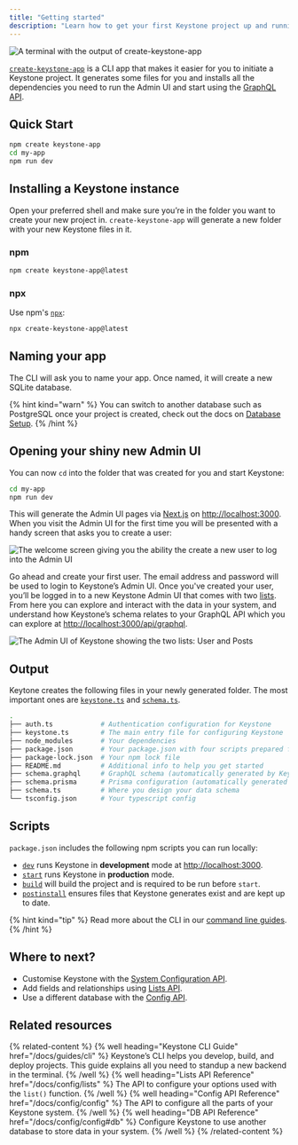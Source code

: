 ```yaml
---
title: "Getting started"
description: "Learn how to get your first Keystone project up and running using the `create-keystone-app` Command Line Interface."
---
```


![A terminal with the output of create-keystone-app](/assets/getting-started/cover.svg)

[`create-keystone-app`](https://github.com/keystonejs/create-keystone-app) is a CLI app that makes it easier for you to initiate a Keystone project.
It generates some files for you and installs all the dependencies you need to run the Admin UI and start using the [GraphQL API](/docs/graphql/overview).

## Quick Start

```sh
npm create keystone-app
cd my-app
npm run dev
```

## Installing a Keystone instance

Open your preferred shell and make sure you’re in the folder you want to create your new project in.
`create-keystone-app` will generate a new folder with your new Keystone files in it.

### npm

```sh
npm create keystone-app@latest
```
### npx

Use npm's [`npx`](https://docs.npmjs.com/cli/v7/commands/npx):

```sh
npx create-keystone-app@latest
```

## Naming your app

The CLI will ask you to name your app. Once named, it will create a new SQLite database.

{% hint kind="warn" %}
You can switch to another database such as PostgreSQL once your project is created, check out the docs on [Database Setup](https://keystonejs.com/docs/config/config#db).
{% /hint %}

## Opening your shiny new Admin UI

You can now `cd` into the folder that was created for you and start Keystone:

```sh
cd my-app
npm run dev
```

This will generate the Admin UI pages via [Next.js](https://nextjs.org/) on <http://localhost:3000>. When you visit the Admin UI for the first time you will be presented with a handy screen that asks you to create a user:

![The welcome screen giving you the ability the create a new user to log into the Admin UI](/assets/getting-started/welcome-screen.png)

Go ahead and create your first user. The email address and password will be used to login to Keystone’s Admin UI. Once you've created your user, you’ll be logged in to a new Keystone Admin UI that comes with two [lists](/docs/config/config#lists).
From here you can explore and interact with the data in your system, and understand how Keystone’s schema relates to your GraphQL API which you can explore at <http://localhost:3000/api/graphql>.

![The Admin UI of Keystone showing the two lists: User and Posts](/assets/getting-started/adminui.png)

## Output

Keytone creates the following files in your newly generated folder. The most important ones are [`keystone.ts`](/docs/config/config) and [`schema.ts`](/docs/config/lists).

```sh
.
├── auth.ts            # Authentication configuration for Keystone
├── keystone.ts        # The main entry file for configuring Keystone
├── node_modules       # Your dependencies
├── package.json       # Your package.json with four scripts prepared for you
├── package-lock.json  # Your npm lock file
├── README.md          # Additional info to help you get started
├── schema.graphql     # GraphQL schema (automatically generated by Keystone)
├── schema.prisma      # Prisma configuration (automatically generated by Keystone)
├── schema.ts          # Where you design your data schema
└── tsconfig.json      # Your typescript config
```

## Scripts

`package.json` includes the following npm scripts you can run locally:

- [`dev`](/docs/guides/cli#dev) runs Keystone in **development** mode at <http://localhost:3000>.
- [`start`](/docs/guides/cli#start) runs Keystone in **production** mode.
- [`build`](/docs/guides/cli#build) will build the project and is required to be run before `start`.
- [`postinstall`](/docs/guides/cli#postinstall) ensures files that Keystone generates exist and are kept up to date.

{% hint kind="tip" %}
Read more about the CLI in our [command line guides](/docs/guides/cli).
{% /hint %}

## Where to next?

- Customise Keystone with the [System Configuration API](./config/config).
- Add fields and relationships using [Lists API](/docs/config/lists).
- Use a different database with the [Config API](/docs/config/config#db).

## Related resources

{% related-content %}
{% well
heading="Keystone CLI Guide"
href="/docs/guides/cli" %}
Keystone’s CLI helps you develop, build, and deploy projects. This guide explains all you need to standup a new backend in the terminal.
{% /well %}
{% well
heading="Lists API Reference"
href="/docs/config/lists" %}
The API to configure your options used with the `list()` function.
{% /well %}
{% well
heading="Config API Reference"
href="/docs/config/config" %}
The API to configure all the parts of your Keystone system.
{% /well %}
{% well
heading="DB API Reference"
href="/docs/config/config#db" %}
Configure Keystone to use another database to store data in your system.
{% /well %}
{% /related-content %}
